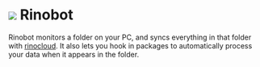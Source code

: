 # ![][logo] Rinobot


Rinobot monitors a folder on your PC, and syncs everything in that folder with [rinocloud](http://rinocloud.com).
It also lets you hook in packages to automatically process your data when it appears in the folder.


[logo]: https://raw.githubusercontent.com/rinocloud/rinobot/master/logo.png?token=ABYZsBsx-4f5ZnqtT6r34k8P_0hc3e7Oks5XpHCNwA%3D%3D